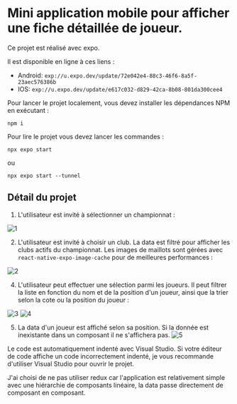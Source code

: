 # Mini application mobile pour afficher une fiche détaillée de joueur.

Ce projet est réalisé avec expo.

Il est disponible en ligne à ces liens : 
- Android: `exp://u.expo.dev/update/72e042e4-88c3-46f6-8a5f-23aec576386b`
- IOS: `exp://u.expo.dev/update/e617c032-d829-42ca-8b08-801da300cee4`

Pour lancer le projet localement, vous devez installer les dépendances NPM en exécutant :

```
npm i
```

Pour lire le projet vous devez lancer les commandes :

```
npx expo start 
```
ou
```
npx expo start --tunnel
```

## Détail du projet
1) L'utilisateur est invité à sélectionner un championnat :

![1](https://github.com/kevinkotcherga/react-native-app/assets/78493094/ea41a342-421a-4d49-915d-4768f3f60da5)


2) L'utilisateur est invité à choisir un club. La data est filtré pour afficher les clubs actifs du championnat. Les images de maillots sont gérées avec `react-native-expo-image-cache` pour de meilleures performances :
   
![2](https://github.com/kevinkotcherga/react-native-app/assets/78493094/e23e59c5-3acf-4627-87a7-a88f3f556eb6)


4) L'utilisateur peut effectuer une sélection parmi les joueurs. Il peut filtrer la liste en fonction du nom et de la position d'un joueur, ainsi que la trier selon la cote ou la position du joueur :

![3](https://github.com/kevinkotcherga/react-native-app/assets/78493094/b825fd2e-e7b9-4654-9484-92f8d51a363a)
![4](https://github.com/kevinkotcherga/react-native-app/assets/78493094/998e402d-60db-4697-ba92-9342e6b3b757)


5) La data d'un joueur est affiché selon sa position. Si la donnée est inexistante dans un composant il ne s'affichera pas.
![5](https://github.com/kevinkotcherga/react-native-app/assets/78493094/3c23e303-4541-4a6c-af3c-8c0790f10df6)


Le code est automatiquement indenté avec Visual Studio. Si votre éditeur de code affiche un code incorrectement indenté, je vous recommande d'utiliser Visual Studio pour ouvrir le projet.

J'ai choisi de ne pas utiliser redux car l'application est relativement simple avec une hiérarchie de composants linéaire, la data passe directement de composant en composant.

